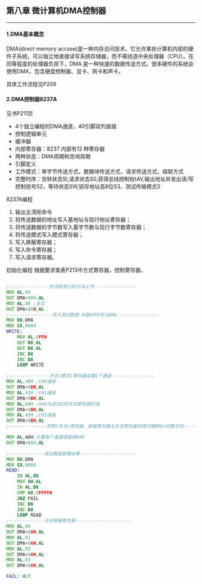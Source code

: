 ## 第八章 微计算机DMA控制器
---

#### 1.DMA基本概念
DMA(direct memory accsee)是一种内存访问技术。它允许某些计算机内部的硬件子系统，可以独立地直接读写系统存储器，而不需绕道中央处理器（CPU）。在同等程度的处理器负担下，DMA 是一种快速的数据传送方式。很多硬件的系统会使用DMA，包含硬盘控制器、显卡、网卡和声卡。

具体工作流程见P209


#### 2.DMA控制器8237A
见书P211页
- 4个独立编程的DMA通道，40引脚双列直插
- 控制逻辑单元
- 缓冲器
- 内部寄存器：8237 内部有12 种寄存器
- 两种状态：DMA周期和空闲周期
- 引脚定义
- 工作模式：单字节传送方式，数据块传送方式，请求传送方式，级联方式
- 完整时序：空转状态SI,请求状态S0,获得总线控制权tAV,输出地址并发出读/写控制信号S2，等待状态SW,锁存地址高8位S3，测试传输模式S


8237A编程
1. 输出主清除命令
2. 将传送数据的地址写入基地址与现行地址寄存器；
3. 将传送数据的字节数写入基字节数与现行字节数寄存器；
4. 将传送模式写入模式寄存器；
5. 写入屏蔽寄存器；
6. 写入命令寄存器；
7. 写入请求寄存器。

初始化编程
根据要求查表P213中方式寄存器，控制寄存器，

```asm

;---------------检测前禁止8237A工作----------------
MOV AL,04
OUT DMA+08H,AL
MOV AL,00 ;复位
OUT DMA+0DH,AL
;----------------写入测试数据 4组0FFH写入DMA----------------
MOV DX,DMA
MOV CX,0004
WRITE:
	MOV AL,0FFH
	OUT DX,AL
	OUT DX,AL
	INC DX
	INC DX
	LOOP WRITE

;---------------方式(模式)寄存器设置4个通道----------------
MOV AL,40H ;CH0通道
OUT DMA+0BH,AL
MOV AL,41H ;CH1通道
OUT DMA+0BH,AL
MOV AL,84H ;84H为设CH2的方式寄存器的值
OUT DMA+0BH,AL
MOV AL,43H ;CH3通道
OUT DMA+0BH,AL
;--------------控制(命令)寄存器、屏蔽寄存器与方式寄存器同理只是DMA+的数不同-------

MOV AL,A0H;计算每个通道值替换A0H
OUT DMA+08H,AL

;-------------读出数据查看结果---------------------
MOV DX,DMA
MOV CX,0004
READ:
	IN AL,DX
	MOV AH,AL
	IN AL,DX
	CMP AX,0FFFFH
	JNZ FAIL
	INC DX
	INC DX
	LOOP READ
;-------------关闭屏蔽寄存器---------------------
MOV AL,00
OUT DMA+0AH,AL
MOV AL,01
OUT DMA+0AH,AL
MOV AL,02
OUT DMA+0AH,AL
MOV AL,03
OUT DMA+0AH,AL

FAIL: HLT

```



